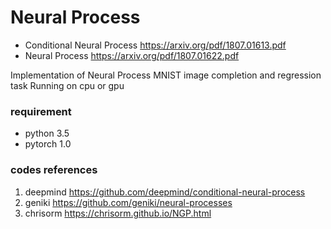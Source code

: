 # Neural Process

- Conditional Neural Process https://arxiv.org/pdf/1807.01613.pdf
- Neural Process https://arxiv.org/pdf/1807.01622.pdf

Implementation of Neural Process MNIST image completion and regression task
Running on cpu or gpu

### requirement

- python 3.5
- pytorch 1.0



### codes references
1. deepmind https://github.com/deepmind/conditional-neural-process
2. geniki https://github.com/geniki/neural-processes
3. chrisorm https://chrisorm.github.io/NGP.html
